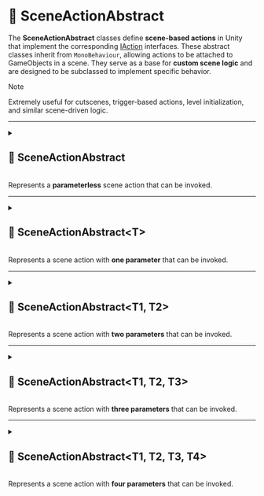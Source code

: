 # 🧩 SceneActionAbstract

The **SceneActionAbstract** classes define **scene-based actions** in Unity that implement the
corresponding [IAction](IAction.md) interfaces.
These abstract classes inherit from `MonoBehaviour`, allowing actions to be attached to GameObjects in a scene.
They serve as a base for **custom scene logic** and are designed to be subclassed to implement specific behavior.

> [!NOTE]
> Extremely useful for cutscenes, trigger-based actions, level initialization, and similar scene-driven logic.

---

<details>
  <summary>
    <h2>🧩 SceneActionAbstract</h2>
    <br> Represents a <b>parameterless</b> scene action that can be invoked.
  </summary>

<br>

```csharp
public abstract class SceneActionAbstract : MonoBehaviour, IAction
```

- **Usage:** Attach to a GameObject and implement `Invoke()` to define custom behavior.

---

### 🏹 Methods

#### `Invoke()`

```csharp
public abstract void Invoke();
```

- **Description:** Executes the action logic.
- **Note:** Must be implemented in derived classes.

---

### 🗂 Example of Usage

This example demonstrates how to create a simple action based on `SceneActionAbstract` and run it from a `GameStartup`
script in Unity.

#### 1. Create a custom action

Here we implement a simple action that prints `Hello World!` when invoked:

```csharp
public sealed class HelloWorldAction : SceneActionAbstract
{
    public override void Invoke() => Debug.Log("Hello World!");
}
```

#### 2. Create the `GameStartup` script

This script will call the action on game start:

```csharp
public sealed class GameStartup : MonoBehaviour
{
    [SerializeField]
    private SceneActionAbstract _action;

    private void Start()
    {
        _action.Invoke();
    }
}
```

#### 3. Assign the action in the Unity Inspector

- Attach the `GameStartup` script to a GameObject in your scene.
- Drag and drop the `HelloWorldAction` component into the `action` parameter in the Inspector.

#### 4. Run the scene

When you start the game, the action is triggered and **"Hello World!"** is printed to the console.

</details>

---

<details>
  <summary>
    <h2>🧩 SceneActionAbstract&lt;T&gt;</h2>
    <br> Represents a scene action with <b>one parameter</b> that can be invoked.
  </summary>

<br>

```csharp
public abstract class SceneActionAbstract<T> : MonoBehaviour, IAction<T>
```

- **Type parameter:** `T` — the input argument type.

---

### 🏹 Methods

#### `Invoke(T arg)`

```csharp
public abstract void Invoke(T arg);
```

- **Description:** Executes the action logic with the provided argument.
- **Parameter:** `arg` – The input argument.

---

### 🗂 Example of Usage

This example shows how to use `SceneActionAbstract<T>` to create an action that destroys objects when they enter a
trigger.

#### 1. Create `DestroyGameObjectAction`

This action takes a `GameObject` and destroys it:

```csharp
public sealed class DestroyGameObjectAction : SceneActionAbstract<GameObject>
{
    public override void Invoke(GameObject go) => GameObject.Destroy(go);
}
```

#### 2. Create `ActionTrigger`

This script invokes the action whenever another object enters the trigger collider:

```csharp
public sealed class ActionTrigger : MonoBehaviour
{
    [SerializeField]
    private SceneActionAbstract<GameObject> _action;

    private void OnTriggerEnter(Collider collider)
    {
        _action.Invoke(collider.gameObject);
    }
}
```

#### 3. Run the scene

Enter **Play Mode** in Unity and any objects that collide with the trigger will be **destroyed automatically**.

</details>

---

<details>
  <summary>
    <h2>🧩 SceneActionAbstract&lt;T1, T2&gt;</h2>
    <br> Represents a scene action with <b>two parameters</b> that can be invoked.
  </summary>

<br>

```csharp
public abstract class SceneActionAbstract<T1, T2> : MonoBehaviour, IAction<T1, T2>
```

- **Type parameters:**
    - `T1` — the first argument
    - `T2` — the second argument

---

### 🏹 Methods

#### `Invoke(T1 arg1, T2 arg2)`

```csharp
public abstract void Invoke(T1 arg1, T2 arg2);
```

- **Description:** Executes the action logic with the provided arguments.
- **Parameters:**
    - `arg1` – The first argument
    - `arg2` – The second argument

---

### 🗂 Example of Usage

This example shows how to use `SceneActionAbstract<T1, T2>` to apply damage to a character.

#### 1. Create `DealDamageAction`

This action takes a **character** and a **damage value**, then applies the damage:

```csharp
public sealed class DealDamageAction : SceneActionAbstract<Character, int>
{
    public override void Invoke(Character character, int damage)
        => character.TakeDamage(damage);
}
```

#### 2. Usage in Gameplay

- Attach the `DealDamageAction` to a GameObject.
- Call `Invoke(targetCharacter, damageAmount)` when you want to apply damage (for example, when an enemy attacks or the
  player steps into a trap).

#### 3. Result

The specified character’s `TakeDamage` method will be executed, reducing its health.

</details>

---

<details>
  <summary>
    <h2>🧩 SceneActionAbstract&lt;T1, T2, T3&gt;</h2>
    <br> Represents a scene action with <b>three parameters</b> that can be invoked.
  </summary>

<br>

```csharp
public abstract class SceneActionAbstract<T1, T2, T3> : MonoBehaviour, IAction<T1, T2, T3>
```

- **Description:** Represents a scene action with **three parameters**.
- **Type parameters:**
    - `T1` — the first argument
    - `T2` — the second argument
    - `T3` — the third argument

---

### 🏹 Methods

#### `Invoke(T1 arg1, T2 arg2, T3 arg3)`

```csharp
public abstract void Invoke(T1 arg1, T2 arg2, T3 arg3);
```

- **Description:** Executes the action logic with the provided arguments.
- **Parameters:**
    - `arg1` – The first argument
    - `arg2` – The second argument
    - `arg3` – The third argument

---

### 🗂 Example of Usage

This example shows how to use `SceneActionAbstract<T1, T2, T3>` with multiple parameters to transfer resources between
two `Storage` components.

#### 1. Create `MoveResourcesAction`

This action takes a **source storage**, a **destination storage**, and an **amount** of resources to move:

```csharp
public sealed class MoveResourcesAction : SceneActionAbstract<Storage, Storage, int>
{
    public override void Invoke(Storage source, Storage destination, int amount)
    {
        source.SpendResources(amount);
        destination.EarnResources(amount);
    }
}
```

#### 2. Usage in Gameplay

- Attach the `MoveResourcesAction` to a GameObject.
- Call `Invoke(source, destination, amount)` when you want to transfer resources.

For example, when a player collects items or trades between inventories, the resources will be deducted from one storage
and added to another.

</details>

---

<details>
  <summary>
    <h2>🧩 SceneActionAbstract&lt;T1, T2, T3, T4&gt;</h2>
    <br> Represents a scene action with <b>four parameters</b> that can be invoked.
  </summary>

<br>

```csharp
public abstract class SceneActionAbstract<T1, T2, T3, T4> : MonoBehaviour, IAction<T1, T2, T3, T4>
```

- **Description:** Represents a scene action with **four parameters**.
- **Type parameters:**
    - `T1` — the first argument
    - `T2` — the second argument
    - `T3` — the third argument
    - `T4` — the fourth argument

---

### 🏹 Methods

#### `Invoke(T1 arg1, T2 arg2, T3 arg3, T4 arg4)`

```csharp
public abstract void Invoke(T1 arg1, T2 arg2, T3 arg3, T4 arg4);
```

- **Description:** Executes the action logic with the provided arguments.
- **Parameters:**
    - `arg1` – The first argument
    - `arg2` – The second argument
    - `arg3` – The third argument
    - `arg4` – The fourth argument

---

### 🗂 Example of Usage

This example demonstrates how to move a `Transform` in a given direction with a specified speed and deltaTime.

#### 1. Create `MoveTransformAction`

This action takes a **Transform**, a **direction vector**, a **speed**, and **deltaTime**, then moves the Transform
accordingly:

```csharp
public sealed class MoveTransformAction : SceneActionAbstract<Transform, Vector3, float, float>
{
    public void Invoke(Transform transform, Vector3 direction, float speed, float deltaTime) => 
        transform.position += direction * (speed * deltaTime);
}
```

#### 2. Usage in Gameplay

- Attach the `MoveTransformAction` to a GameObject.
- Call `Invoke(transform, direction, speed, deltaTime)` in an update loop or event to move the object over time.

#### 3. Result

The GameObject’s position will be updated every frame according to the specified direction and speed, allowing smooth
movement.

</details>
